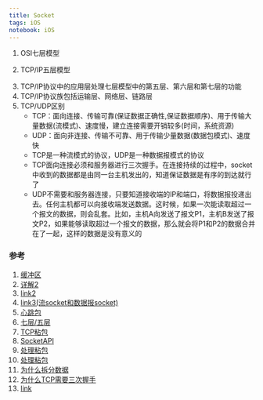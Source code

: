 ```yaml
---
title: Socket
tags: iOS
notebook: iOS
---
```


1. OSI七层模型
<div><en-media hash="ae1aa91d754eb94d91a8ae7899a386cd" type="image/jpeg"></en-media></div>

2. TCP/IP五层模型
<div><en-media hash="4696a7ea395500dafd2a4d687fd20ecc" type="image/jpeg"></en-media></div>

3. TCP/IP协议中的应用层处理七层模型中的第五层、第六层和第七层的功能
4. TCP/IP协议族包括运输层、网络层、链路层
5. TCP/UDP区别
    * TCP：面向连接、传输可靠(保证数据正确性,保证数据顺序)、用于传输大量数据(流模式)、速度慢，建立连接需要开销较多(时间，系统资源)
    * UDP：面向非连接、传输不可靠、用于传输少量数据(数据包模式)、速度快
    * TCP是一种流模式的协议，UDP是一种数据报模式的协议
    * TCP面向连接必须和服务器进行三次握手。在连接持续的过程中，socket中收到的数据都是由同一台主机发出的，知道保证数据是有序的到达就行了
    * UDP不需要和服务器连接，只要知道接收端的IP和端口，将数据报投递出去。任何主机都可以向接收端发送数据。这时候，如果一次能读取超过一个报文的数据，则会乱套。比如，主机A向发送了报文P1，主机B发送了报文P2，如果能够读取超过一个报文的数据，那么就会将P1和P2的数据合并在了一起，这样的数据是没有意义的

### 参考

1. [缓冲区](https://www.cnblogs.com/bigberg/p/7747419.html)
2. [详解2](http://www.cnblogs.com/goodcandle/archive/2005/12/10/socket.html)
3. [link2](https://github.com/ChenYilong/iOSBlog/blob/master/Tips/%E5%A4%A7%E8%AF%9DSocket.md)
4. [link3(流socket和数据报socket)](http://blog.sina.com.cn/s/blog_436499570100zkku.html)
5. [心跳包](https://zhidao.baidu.com/question/433173583116867724.html)
6. [七层/五层](http://www.ha97.com/3215.html)
7. [TCP粘包](http://blog.csdn.net/ce123_zhouwei/article/details/8976006)
8. [SocketAPI](http://www.cnblogs.com/kesalin/archive/2013/04/13/cocoa_socket.html)
9. [处理粘包](https://blog.csdn.net/fgx_123456/article/details/80031821)
10. [处理粘包](https://draveness.me/whys-the-design-tcp-message-frame/#fn:1)
11. [为什么拆分数据](https://draveness.me/whys-the-design-tcp-segment-ip-packet/)
12. [为什么TCP需要三次握手](https://draveness.me/whys-the-design-tcp-three-way-handshake/)
13. [link](https://toutiao.io/posts/igenq9/preview)
